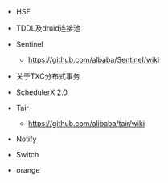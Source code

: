 * HSF

* TDDL及druid连接池

* Sentinel
    * https://github.com/albaba/Sentinel/wiki
   
* 关于TXC分布式事务


* SchedulerX 2.0

* Tair
    * https://github.com/alibaba/tair/wiki
    
* Notify

* Switch

* orange